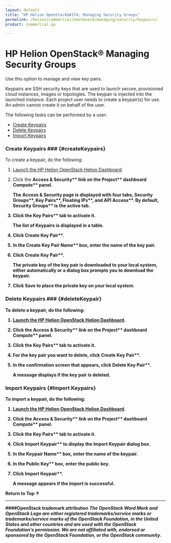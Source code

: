 ```yaml
---
layout: default
title: "HP Helion OpenStack&#174; Managing Security Groups"
permalink: /helion/commercial/dashboard/managing/security/keypairs/
product: commercial.ga

---
```

<!--UNDER REVISION-->

<script>

function PageRefresh {
onLoad="window.refresh"
}

PageRefresh();

</script>

<!--
<p style="font-size: small;"> <a href="/helion/commercial/ga1/install/">&#9664; PREV</a> | <a href="/helion/commercial/ga1/install-overview/">&#9650; UP</a> | <a href="/helion/commercial/ga1/">NEXT &#9654;</a> 
-->

# HP Helion OpenStack&#174; Managing Security Groups

Use this option to manage and view key pairs.

Keypairs are SSH security keys that are used to launch secure, provisioned cloud instances, images or topologies. The keypair is injected into the launched instance. Each project user needs to create a keypair(s) for use. An admin cannot create it on behalf of the user.

The following tasks can be performed by a user:

* [Create Keypairs](#createKeypairs)
* [Delete Keypairs](#deleteKeypairs)
* [Import Keypairs](#importKeypairs)

### Create Keypairs ### {#createKeypairs}

To create a keypair, do the following:

1. [Launch the HP Helion OpenStack Helion Dashboard](/helion/openstack/dashboard/login/).

2. Click the <strong>Access &amp; Security** link on the <strong>Project** dashboard <strong>Compute** panel.

	The Access &amp; Security page is displayed with four tabs, <strong>Security Groups**, <strong>Key Pairs**, <strong>Floating IPs**, and <strong>API Access**. By default, <strong>Security Groups** is the active tab. 

3. Click the <strong>Key Pairs** tab to activate it.

	The list of Keypairs is displayed in a table.

4. Click <strong>Create Key Pair**.

5. In the <strong>Create Key Pair Name** box, enter the name of the key pair.

6. Click <strong>Create Key Pair**.

	The private key of the key pair is downloaded to your local system, either automatically or a dialog box prompts you to download the keypair.

7. Click Save to place the private key on your local system.

### Delete Keypairs ### {#deleteKeypair}

To delete a keypair, do the following:

1. [Launch the HP Helion OpenStack Helion Dashboard](/helion/openstack/dashboard/login/).

2. Click the <strong>Access &amp; Security** link on the <strong>Project** dashboard <strong>Compute** panel.

3. Click the <strong>Key Pairs** tab to activate it.

4. For the key pair you want to delete, click <strong>Create Key Pair**.

5. In the confirmation screen that appears, click <strong>Delete Key Pair**.

	A message displays if the key pair is deleted.

### Import Keypairs {#Import Keypairs}

To import a keypair, do the following:

1. [Launch the HP Helion OpenStack Helion Dashboard](/helion/openstack/dashboard/login/).

2. Click the <strong>Access &amp; Security** link on the <strong>Project** dashboard <strong>Compute** panel.

3. Click the <strong>Key Pairs** tab to activate it.

4. Click <strong>Import Keypair** to display the Import Keypair dialog box.

5. In the <strong>Keypair Name** box, enter the name of the keypair.

6. In the <strong>Public Key** box, enter the public key.

7. Click <strong>Import Keypair**.

	A message appears if the import is successful.

<a href="#top" style="padding:14px 0px 14px 0px; text-decoration: none;"> Return to Top &#8593; </a>


----
####OpenStack trademark attribution
*The OpenStack Word Mark and OpenStack Logo are either registered trademarks/service marks or trademarks/service marks of the OpenStack Foundation, in the United States and other countries and are used with the OpenStack Foundation's permission. We are not affiliated with, endorsed or sponsored by the OpenStack Foundation, or the OpenStack community.*